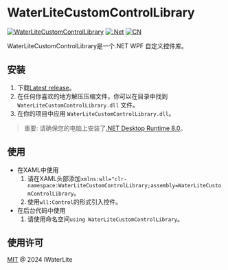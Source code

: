 # WaterLiteCustomControlLibrary

[![WaterLiteCustomControlLibrary](https://img.shields.io/badge/WaterLiteCustomControlLibrary-%40lWaterLite-blue)](https://github.com/lWaterLite) [![.Net](https://img.shields.io/badge/.NET-8.0-green)](https://dotnet.microsoft.com/en-us/download/dotnet/8.0) [![CN](https://img.shields.io/badge/CN-ZH-orange)](README.md)

WaterLiteCustomControlLibrary是一个.NET WPF 自定义控件库。



## 安装

1. 下载[Latest release](https://github.com/lWaterLite/MklinkGUI/releases)。
2. 在任何你喜欢的地方解压压缩文件，你可以在目录中找到 `WaterLiteCustomControlLibrary.dll` 文件。
3. 在你的项目中应用 `WaterLiteCustomControlLibrary.dll`。

> 重要: 请确保您的电脑上安装了[.NET Desktop Runtime 8.0](https://dotnet.microsoft.com/en-us/download/dotnet/8.0)。



## 使用

- 在XAML中使用
  1. 请在XAML头部添加`xmlns:wll="clr-namespace:WaterLiteCustomControlLibrary;assembly=WaterLiteCustomControlLibrary`。
  2. 使用`wll:Control`的形式引入控件。
- 在后台代码中使用
  1. 请使用命名空间`using WaterLiteCustomControlLibrary`。



## 使用许可

[MIT](LICENSE) @ 2024 lWaterLite
